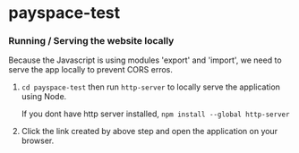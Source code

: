 # payspace-test
### Running / Serving the website locally
Because the Javascript is using modules 'export' and 'import', we need to serve the app locally to prevent CORS erros.

1. `cd payspace-test` then run `http-server` to locally serve the application using Node.

    If you dont have http server installed, `npm install --global http-server`
2. Click the link created by above step and open the application on your browser.   

